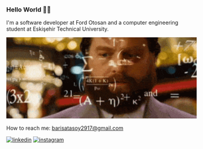 ### Hello World 👋🏽

I'm a software developer at Ford Otosan and a computer engineering student at Eskişehir Technical University.
<p align="center">
  <img width="800" src="https://github.com/the-atasoy/the-atasoy/blob/main/git.gif">
</p>
 

How to reach me: barisatasoy2917@gmail.com 


[<img src='https://cdn.jsdelivr.net/npm/simple-icons@3.0.1/icons/linkedin.svg' alt='linkedin' height='40'>](https://www.linkedin.com/in/barış-atasoy-65b166258//)  [<img src='https://cdn.jsdelivr.net/npm/simple-icons@3.0.1/icons/instagram.svg' alt='instagram' height='40'>](https://www.instagram.com/the_atasoy/)  

